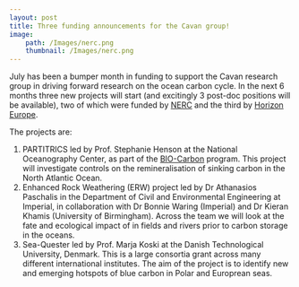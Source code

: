 ```yaml
---
layout: post
title: Three funding announcements for the Cavan group!
image: 
    path: /Images/nerc.png
    thumbnail: /Images/nerc.png
---
```


July has been a bumper month in funding to support the Cavan research group in driving forward research on the ocean carbon cycle. In the next 6 months three new projects will start (and excitingly 3 post-doc positions will be available), two of which were funded by [NERC](https://www.ukri.org/councils/nerc/) and the third by [Horizon Europe](https://research-and-innovation.ec.europa.eu/funding/funding-opportunities/funding-programmes-and-open-calls/horizon-europe_en).

The projects are:
1. PARTITRICS led by Prof. Stephanie Henson at the National Oceanography Center, as part of the [BIO-Carbon](https://noc.ac.uk/projects/bio-carbon) program. This project will investigate controls on the remineralisation of sinking carbon in the North Atlantic Ocean.
2. Enhanced Rock Weathering (ERW) project led by Dr Athanasios Paschalis in the Department of Civil and Environmental Engineering at Imperial, in collaboration with Dr Bonnie Waring (Imperial) and Dr Kieran Khamis (University of Birmingham). Across the team we will look at the fate and ecological impact of in fields and rivers prior to carbon storage in the oceans.
3. Sea-Quester led by Prof. Marja Koski at the Danish Technological University, Denmark. This is a large consortia grant across many different international institutes. The aim of the project is to identify new and emerging hotspots of blue carbon in Polar and Europrean seas.




